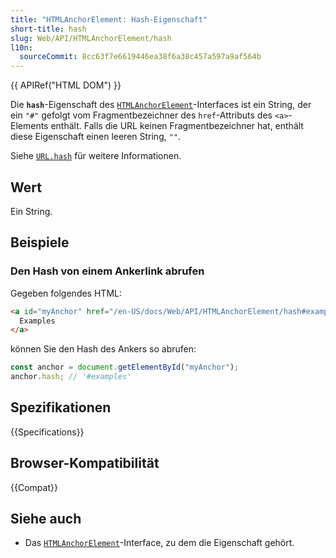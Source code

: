 ```yaml
---
title: "HTMLAnchorElement: Hash-Eigenschaft"
short-title: hash
slug: Web/API/HTMLAnchorElement/hash
l10n:
  sourceCommit: 8cc63f7e6619446ea38f6a38c457a597a9af564b
---
```


{{ APIRef("HTML DOM") }}

Die **`hash`**-Eigenschaft des [`HTMLAnchorElement`](/de/docs/Web/API/HTMLAnchorElement)-Interfaces ist ein String, der ein `"#"` gefolgt vom Fragmentbezeichner des `href`-Attributs des `<a>`-Elements enthält. Falls die URL keinen Fragmentbezeichner hat, enthält diese Eigenschaft einen leeren String, `""`.

Siehe [`URL.hash`](/de/docs/Web/API/URL/hash) für weitere Informationen.

## Wert

Ein String.

## Beispiele

### Den Hash von einem Ankerlink abrufen

Gegeben folgendes HTML:

```html
<a id="myAnchor" href="/en-US/docs/Web/API/HTMLAnchorElement/hash#examples">
  Examples
</a>
```

können Sie den Hash des Ankers so abrufen:

```js
const anchor = document.getElementById("myAnchor");
anchor.hash; // '#examples'
```

## Spezifikationen

{{Specifications}}

## Browser-Kompatibilität

{{Compat}}

## Siehe auch

- Das [`HTMLAnchorElement`](/de/docs/Web/API/HTMLAnchorElement)-Interface, zu dem die Eigenschaft gehört.
